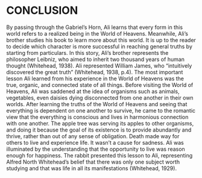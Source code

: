 CONCLUSION
==========

By passing through the Gabriel’s Horn, Ali learns that every form in
this world refers to a realized being in the World of Heavens.
Meanwhile, Ali’s brother studies his book to learn more about this
world. It is up to the reader to decide which character is more
successful in reaching general truths by starting from particulars. In
this story, Ali’s brother represents the philosopher Leibniz, who aimed
to inherit two thousand years of human thought (Whitehead, 1938). Ali
represented William James, who “intuitively discovered the great truth”
(Whitehead, 1938, p.4). The most important lesson Ali learned from his
experience in the World of Heavens was the true, organic, and connected
state of all things. Before visiting the World of Heavens, Ali was
saddened at the idea of organisms such as animals, vegetables, even
daisies dying disconnected from one another in their own worlds. After
learning the truths of the World of Heavens and seeing that everything
is dependent on one another to survive, he came to the romantic view
that the everything is conscious and lives in harmonious connection with
one another. The apple tree was serving its apples to other organisms,
and doing it because the goal of its existence is to provide abundantly
and thrive, rather than out of any sense of obligation. Death made way
for others to live and experience life. It wasn’t a cause for sadness.
Ali was illuminated by the understanding that the opportunity to live
was reason enough for happiness. The rabbit presented this lesson to
Ali, representing Alfred North Whitehead’s belief that there was only
one subject worth studying and that was life in all its manifestations
(Whitehead, 1929).


